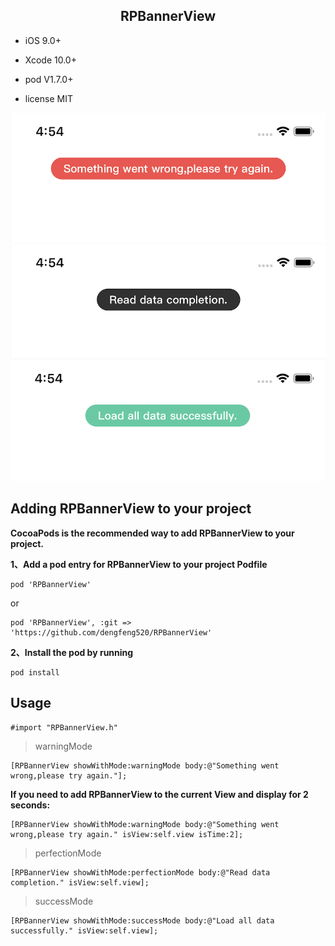<h2><center>RPBannerView</center></h2>

* iOS 9.0+

* Xcode 10.0+

* pod V1.7.0+

* license MIT

![demo1](https://github.com/dengfeng520/RPBannerView/blob/master/demo2.png?raw=true)
![demo2](https://github.com/dengfeng520/RPBannerView/blob/master/demo1.png?raw=true)
![demo3](https://github.com/dengfeng520/RPBannerView/blob/master/demo3.png?raw=true)

<h2>Adding RPBannerView to your project</h2>

**CocoaPods is the recommended way to add RPBannerView to your project.**

**1、Add a pod entry for RPBannerView to your project Podfile**

```
pod 'RPBannerView'
```
or

```
pod 'RPBannerView', :git => 'https://github.com/dengfeng520/RPBannerView'
```

**2、Install the pod by running**

```
pod install
```
<h2>Usage</h2>

```
#import "RPBannerView.h"
```

> warningMode

```
[RPBannerView showWithMode:warningMode body:@"Something went wrong,please try again."];
```
**If you need to add RPBannerView to the current View and display for 2 seconds:**

```
[RPBannerView showWithMode:warningMode body:@"Something went wrong,please try again." isView:self.view isTime:2];
```
> perfectionMode

```
[RPBannerView showWithMode:perfectionMode body:@"Read data completion." isView:self.view];
```
>successMode

```
[RPBannerView showWithMode:successMode body:@"Load all data successfully." isView:self.view];
```